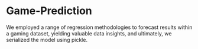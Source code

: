 # Game-Prediction
We employed a range of regression methodologies to forecast results within a gaming dataset, yielding valuable data insights, and ultimately, we serialized the model using pickle.
